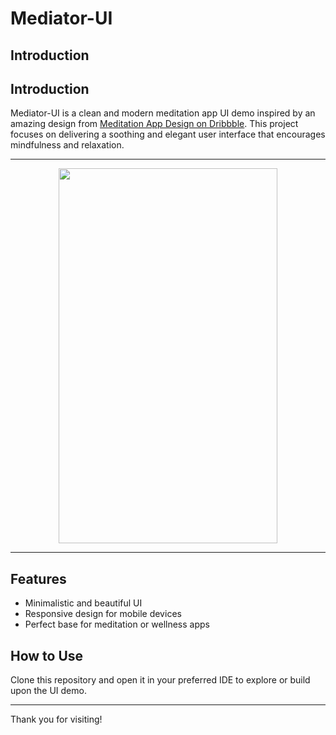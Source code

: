 # Mediator-UI

## Introduction

## Introduction

Mediator-UI is a clean and modern meditation app UI demo inspired by an amazing design from [Meditation App Design on Dribbble](https://dribbble.com/shots/15822493-Meditation-Mobile-App). This project focuses on delivering a soothing and elegant user interface that encourages mindfulness and relaxation.

---

<p align="center">
   <img src="https://github.com/user-attachments/assets/60eaa3f0-8f82-4cab-9382-ac51b108dfa9" width="350" height="600"/> 
</p>

---

## Features

- Minimalistic and beautiful UI  
- Responsive design for mobile devices  
- Perfect base for meditation or wellness apps

## How to Use

Clone this repository and open it in your preferred IDE to explore or build upon the UI demo.

---

Thank you for visiting!
